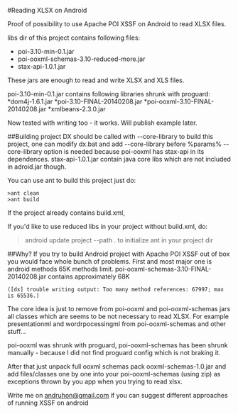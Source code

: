 #Reading XLSX on Android

Proof of possibility to use Apache POI XSSF on Android to read XLSX files.

libs dir of this project contains following files:
* poi-3.10-min-0.1.jar
* poi-ooxml-schemas-3.10-reduced-more.jar
* stax-api-1.0.1.jar

These jars are enough to read and write XLSX and XLS files. 

poi-3.10-min-0.1.jar contains following libraries shrunk with proguard:
*dom4j-1.6.1.jar
*poi-3.10-FINAL-20140208.jar
*poi-ooxml-3.10-FINAL-20140208.jar
*xmlbeans-2.3.0.jar

Now tested with writing too - it works. Will publish example later.

##Building project
DX should be called with --core-library to build this project, one can modify dx.bat and add --core-library before %params%
--core-library option is needed because poi-ooxml has stax-api in its dependences.
stax-api-1.0.1.jar contain java core libs which are not included in adroid.jar though.

You can use ant to build this project just do:
```
>ant clean
>ant build
```
If the project already contains build.xml,

If you'd like to use reduced libs in your project without build.xml, do:
>android update project --path .
to initialize ant in your project dir

##Why?
If you try to build Android project with Apache POI XSSF out of box you would face whole bunch of problems.
First and most major one is android methods 65K methods limit.
poi-ooxml-schemas-3.10-FINAL-20140208.jar contains approximately 68K
```
([dx] trouble writing output: Too many method references: 67997; max is 65536.)
```

The core idea is just to remove from poi-ooxml and poi-ooxml-schemas jars all classes which are seems to be not necessary to read XLSX.
For example presentationml and wordrpocessingml from poi-ooxml-schemas
and other stuff...

poi-ooxml was shrunk with proguard, poi-ooxml-schemas has been shrunk manually - because I did not find proguard config which is not braking it.

After that just unpack full ooxml schemas pack ooxml-schemas-1.0.jar
and add files/classes one by one into your poi-ooxml-schemas (using zip) as exceptions thrown by you app when you trying to read xlsx.


Write me on andruhon@gmail.com if you can suggest different approaches of running XSSF on android